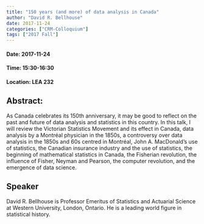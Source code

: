 ```yaml
---
title: "150 years (and more) of data analysis in Canada"
author: "David R. Bellhouse"
date: 2017-11-24
categories: ["CRM-Colloquium"]
tags: ["2017 Fall"]
---
```


#### Date: 2017-11-24
#### Time: 15:30-16:30
#### Location: LEA 232

## Abstract:

As Canada celebrates its 150th anniversary, it may be good to reflect on the past and future of data analysis and statistics in this country. In this talk, I will review the Victorian Statistics Movement and its effect in Canada, data analysis by a Montréal physician in the 1850s, a controversy over data analysis in the 1850s and 60s centred in Montréal, John A. MacDonald’s use of statistics, the Canadian insurance industry and the use of statistics, the beginning of mathematical statistics in Canada, the Fisherian revolution, the influence of Fisher, Neyman and Pearson, the computer revolution, and the emergence of data science.






## Speaker

David R. Bellhouse is Professor Emeritus of Statistics and Actuarial Science at Western University, London, Ontario. He is a leading world figure in statistical history.

